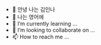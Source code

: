 - 👋 안녕 나는 김인나
- 👀 나는 영어에 
- 🌱 I’m currently learning ...
- 💞️ I’m looking to collaborate on ...
- 📫 How to reach me ...

<!---
innkim0908/innkim0908 is a ✨ special ✨ repository because its `README.md` (this file) appears on your GitHub profile.
You can click the Preview link to take a look at your changes.
--->
